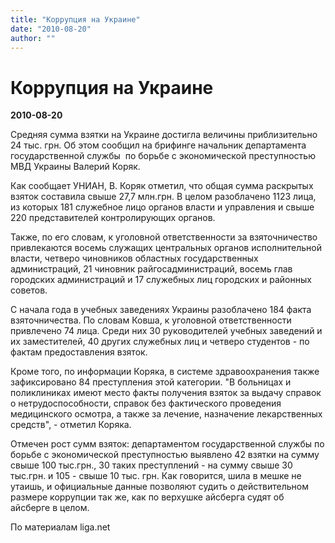 ```yaml
---
title: "Коррупция на Украине"
date: "2010-08-20"
author: ""
---
```


# Коррупция на Украине

**2010-08-20** 

Средняя сумма взятки на Украине достигла величины приблизительно 24 тыс. грн. Об этом сообщил на брифинге начальник департамента государственной службы  по борьбе с экономической преступностью МВД Украины Валерий Коряк.

Как сообщает УНИАН, В. Коряк отметил, что общая сумма раскрытых взяток составила свыше 27,7 млн.грн. В целом разоблачено 1123 лица, из которых 181 служебное лицо органов власти и управления и свыше 220 представителей контролирующих органов.

Также, по его словам, к уголовной ответственности за взяточничество привлекаются восемь служащих центральных органов исполнительной власти, четверо чиновников областных государственных администраций, 21 чиновник райгосадминистраций, восемь глав городских администраций и 17 служебных лиц городских и районных советов.

С начала года в учебных заведениях Украины разоблачено 184 факта взяточничества. По словам Ковша, к уголовной ответственности привлечено 74 лица. Среди них 30 руководителей учебных заведений и их заместителей, 40 других служебных лиц и четверо студентов - по фактам предоставления взяток.

Кроме того, по информации Коряка, в системе здравоохранения также зафиксировано 84 преступления этой категории. "В больницах и поликлиниках имеют место факты получения взяток за выдачу справок о нетрудоспособности, справок без фактического проведения медицинского осмотра, а также за лечение, назначение лекарственных средств", - отметил Коряка.

Отмечен рост сумм взяток: департаментом государственной службы по борьбе с экономической преступностью выявлено 42 взятки на сумму свыше 100 тыс.грн., 30 таких преступлений - на сумму свыше 30 тыс.грн. и 105 - свыше 10 тыс. грн. Как говорится, шила в мешке не утаишь, и официальные данные позволяют судить о действительном размере коррупции так же, как по верхушке айсберга судят об айсберге в целом.

По материалам liga.net